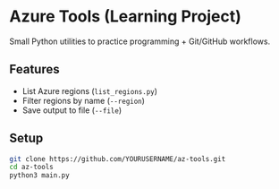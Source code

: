 # Azure Tools (Learning Project)

Small Python utilities to practice programming + Git/GitHub workflows.  

## Features
- List Azure regions (`list_regions.py`)
- Filter regions by name (`--region`)
- Save output to file (`--file`)

## Setup
```bash
git clone https://github.com/YOURUSERNAME/az-tools.git
cd az-tools
python3 main.py
